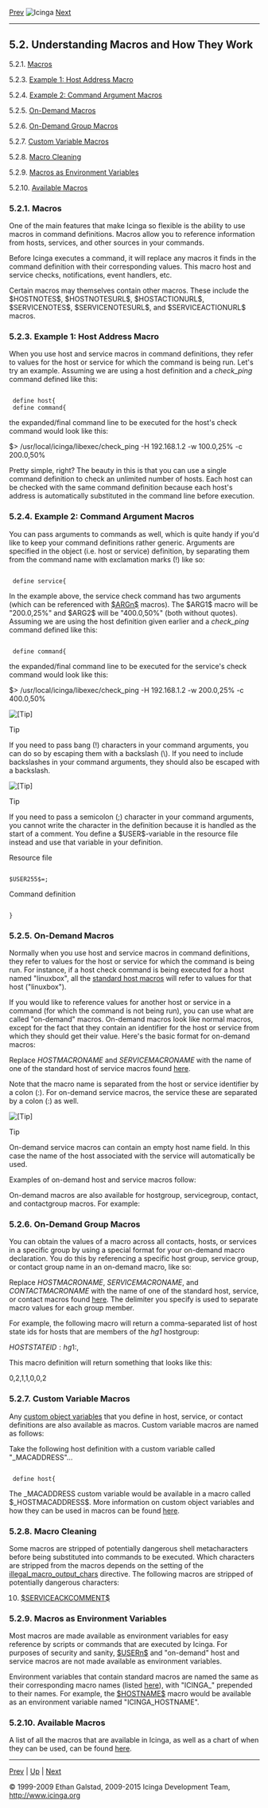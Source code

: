 [Prev](plugins.md) ![Icinga](../images/logofullsize.png "Icinga") [Next](macrolist.md)

* * * * *

5.2. Understanding Macros and How They Work
-------------------------------------------

5.2.1. [Macros](macros.md#introduction)


5.2.3. [Example 1: Host Address Macro](macros.md#hostaddressexample)

5.2.4. [Example 2: Command Argument
Macros](macros.md#commandargexample)

5.2.5. [On-Demand Macros](macros.md#ondemand)

5.2.6. [On-Demand Group Macros](macros.md#ondemandgroup)

5.2.7. [Custom Variable Macros](macros.md#customvar)

5.2.8. [Macro Cleaning](macros.md#cleaning)

5.2.9. [Macros as Environment Variables](macros.md#environmentvars)

5.2.10. [Available Macros](macros.md#availablelist)

### 5.2.1. Macros

One of the main features that make Icinga so flexible is the ability to
use macros in command definitions. Macros allow you to reference
information from hosts, services, and other sources in your commands.


Before Icinga executes a command, it will replace any macros it finds in
the command definition with their corresponding values. This macro
host and service checks, notifications, event handlers, etc.

Certain macros may themselves contain other macros. These include the
\$HOSTNOTES\$, \$HOSTNOTESURL\$, \$HOSTACTIONURL\$, \$SERVICENOTES\$,
\$SERVICENOTESURL\$, and \$SERVICEACTIONURL\$ macros.

### 5.2.3. Example 1: Host Address Macro

When you use host and service macros in command definitions, they refer
to values for the host or service for which the command is being run.
Let's try an example. Assuming we are using a host definition and a
*check\_ping* command defined like this:

<pre><code>
 define host{
 define command{
</code></pre>

the expanded/final command line to be executed for the host's check
command would look like this:

$> /usr/local/icinga/libexec/check_ping -H 192.168.1.2 -w 100.0,25% -c 200.0,50%
</code></pre>

Pretty simple, right? The beauty in this is that you can use a single
command definition to check an unlimited number of hosts. Each host can
be checked with the same command definition because each host's address
is automatically substituted in the command line before execution.

### 5.2.4. Example 2: Command Argument Macros

You can pass arguments to commands as well, which is quite handy if
you'd like to keep your command definitions rather generic. Arguments
are specified in the object (i.e. host or service) definition, by
separating them from the command name with exclamation marks (!) like
so:

<pre><code>
 define service{
</code></pre>

In the example above, the service check command has two arguments (which
can be referenced with [\$ARGn\$](macrolist.md#macrolist-arg) macros).
The \$ARG1\$ macro will be "200.0,25%" and \$ARG2\$ will be "400.0,50%"
(both without quotes). Assuming we are using the host definition given
earlier and a *check\_ping* command defined like this:

<pre><code>
 define command{
</code></pre>

the expanded/final command line to be executed for the service's check
command would look like this:

$> /usr/local/icinga/libexec/check_ping -H 192.168.1.2 -w 200.0,25% -c 400.0,50%
</code></pre>

![[Tip]](../images/tip.png)

Tip

If you need to pass bang (!) characters in your command arguments, you
can do so by escaping them with a backslash (\\). If you need to include
backslashes in your command arguments, they should also be escaped with
a backslash.

![[Tip]](../images/tip.png)

Tip

If you need to pass a semicolon (;) character in your command arguments,
you cannot write the character in the definition because it is handled
as the start of a comment. You define a \$USER\$-variable in the
resource file instead and use that variable in your definition.

Resource file

<pre><code>
$USER255$=;
</code></pre>

Command definition

<pre><code>
}
</code></pre>

### 5.2.5. On-Demand Macros

Normally when you use host and service macros in command definitions,
they refer to values for the host or service for which the command is
being run. For instance, if a host check command is being executed for a
host named "linuxbox", all the [standard host
macros](macrolist.md "5.3. Standard Macros in Icinga") will refer to
values for that host ("linuxbox").

If you would like to reference values for another host or service in a
command (for which the command is not being run), you can use what are
called "on-demand" macros. On-demand macros look like normal macros,
except for the fact that they contain an identifier for the host or
service from which they should get their value. Here's the basic format
for on-demand macros:



Replace *HOSTMACRONAME* and *SERVICEMACRONAME* with the name of one of
the standard host of service macros found
[here](macrolist.md "5.3. Standard Macros in Icinga").

Note that the macro name is separated from the host or service
identifier by a colon (:). For on-demand service macros, the service
these are separated by a colon (:) as well.

![[Tip]](../images/tip.png)

Tip

On-demand service macros can contain an empty host name field. In this
case the name of the host associated with the service will automatically
be used.

Examples of on-demand host and service macros follow:

</code></pre>

On-demand macros are also available for hostgroup, servicegroup,
contact, and contactgroup macros. For example:

</code></pre>

### 5.2.6. On-Demand Group Macros

You can obtain the values of a macro across all contacts, hosts, or
services in a specific group by using a special format for your
on-demand macro declaration. You do this by referencing a specific host
group, service group, or contact group name in an on-demand macro, like
so:




Replace *HOSTMACRONAME*, *SERVICEMACRONAME*, and *CONTACTMACRONAME* with
the name of one of the standard host, service, or contact macros found
[here](macrolist.md "5.3. Standard Macros in Icinga"). The delimiter
you specify is used to separate macro values for each group member.

For example, the following macro will return a comma-separated list of
host state ids for hosts that are members of the *hg1* hostgroup:

 $HOSTSTATEID:hg1:,$
</code></pre>

This macro definition will return something that looks like this:

 0,2,1,1,0,0,2
</code></pre>

### 5.2.7. Custom Variable Macros

Any [custom object
variables](customobjectvars.md "3.5. Custom Object Variables") that
you define in host, service, or contact definitions are also available
as macros. Custom variable macros are named as follows:




Take the following host definition with a custom variable called
"\_MACADDRESS"...

<pre><code>
 define host{
</code></pre>

The \_MACADDRESS custom variable would be available in a macro called
\$\_HOSTMACADDRESS\$. More information on custom object variables and
how they can be used in macros can be found
[here](customobjectvars.md "3.5. Custom Object Variables").

### 5.2.8. Macro Cleaning

Some macros are stripped of potentially dangerous shell metacharacters
before being substituted into commands to be executed. Which characters
are stripped from the macros depends on the setting of the
[illegal\_macro\_output\_chars](configmain.md#configmain-illegal_macro_output_chars)
directive. The following macros are stripped of potentially dangerous
characters:










10. [\$SERVICEACKCOMMENT\$](macrolist.md#macrolist-serviceackcomment)

### 5.2.9. Macros as Environment Variables

Most macros are made available as environment variables for easy
reference by scripts or commands that are executed by Icinga. For
purposes of security and sanity,
[\$USERn\$](macrolist.md#macrolist-user) and "on-demand" host and
service macros are not made available as environment variables.

Environment variables that contain standard macros are named the same as
their corresponding macro names (listed
[here](macrolist.md "5.3. Standard Macros in Icinga")), with
"ICINGA\_" prepended to their names. For example, the
[\$HOSTNAME\$](macrolist.md#macrolist-hostname) macro would be
available as an environment variable named "ICINGA\_HOSTNAME".

### 5.2.10. Available Macros

A list of all the macros that are available in Icinga, as well as a
chart of when they can be used, can be found
[here](macrolist.md "5.3. Standard Macros in Icinga").

* * * * *

[Prev](plugins.md) | [Up](ch05.md) | [Next](macrolist.md)






© 1999-2009 Ethan Galstad, 2009-2015 Icinga Development Team,
http://www.icinga.org
